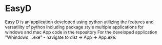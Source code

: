 # EasyD
Easy D is an application developed using python utilizing the features and versatility of python including package style multiple applications for windows and mac
App code in the repository
For the developed application "Whindows : .exe" - navigate to dist -> App -> App.exe.
